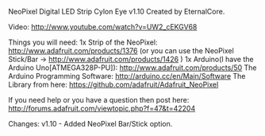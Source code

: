 NeoPixel Digital LED Strip Cylon Eye v1.10 Created by EternalCore.

Video: http://www.youtube.com/watch?v=UW2_cEKGV68

Things you will need:
1x Strip of the NeoPixel: http://www.adafruit.com/products/1376 (or you can use the NeoPixel Stick/Bar -> http://www.adafruit.com/products/1426 )
1x Arduino(I have the Arduino Uno[ATMEGA328P-PU]): http://www.adafruit.com/products/50
The Arduino Programming Software: http://arduino.cc/en/Main/Software
The Library from here: https://github.com/adafruit/Adafruit_NeoPixel

If you need help or you have a question then post here: http://forums.adafruit.com/viewtopic.php?f=47&t=42204

Changes:
v1.10 - Added NeoPixel Bar/Stick option.